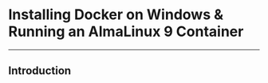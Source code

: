 # Installing Docker on Windows & Running an AlmaLinux 9 Container
------------------------------------------

## Introduction
